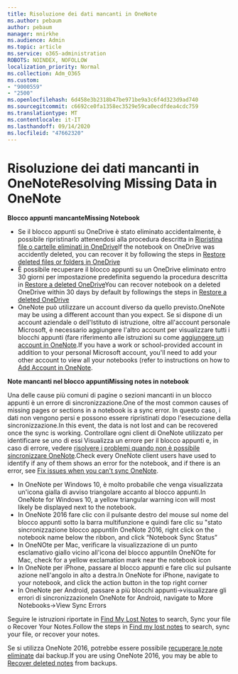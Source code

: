 ```yaml
---
title: Risoluzione dei dati mancanti in OneNote
ms.author: pebaum
author: pebaum
manager: mnirkhe
ms.audience: Admin
ms.topic: article
ms.service: o365-administration
ROBOTS: NOINDEX, NOFOLLOW
localization_priority: Normal
ms.collection: Adm_O365
ms.custom:
- "9000559"
- "2500"
ms.openlocfilehash: 6d458e3b2318b47be971be9a3c6f4d323d9ad740
ms.sourcegitcommit: c6692ce0fa1358ec3529e59ca0ecdfdea4cdc759
ms.translationtype: MT
ms.contentlocale: it-IT
ms.lasthandoff: 09/14/2020
ms.locfileid: "47662320"
---
```

# <a name="resolving-missing-data-in-onenote"></a><span data-ttu-id="dd981-102">Risoluzione dei dati mancanti in OneNote</span><span class="sxs-lookup"><span data-stu-id="dd981-102">Resolving Missing Data in OneNote</span></span>

<span data-ttu-id="dd981-103">**Blocco appunti mancante**</span><span class="sxs-lookup"><span data-stu-id="dd981-103">**Missing Notebook**</span></span>

- <span data-ttu-id="dd981-104">Se il blocco appunti su OneDrive è stato eliminato accidentalmente, è possibile ripristinarlo attenendosi alla procedura descritta in [Ripristina file o cartelle eliminati in OneDrive](https://support.office.com/article/949ada80-0026-4db3-a953-c99083e6a84f)</span><span class="sxs-lookup"><span data-stu-id="dd981-104">If the notebook on OneDrive was accidently deleted, you can recover it by following the steps in [Restore deleted files or folders in OneDrive](https://support.office.com/article/949ada80-0026-4db3-a953-c99083e6a84f)</span></span>
- <span data-ttu-id="dd981-105">È possibile recuperare il blocco appunti su un OneDrive eliminato entro 30 giorni per impostazione predefinita seguendo la procedura descritta in [Restore a deleted OneDrive](https://docs.microsoft.com/onedrive/restore-deleted-onedrive)</span><span class="sxs-lookup"><span data-stu-id="dd981-105">You can recover notebook on a deleted OneDrive within 30 days by default by followings the steps in [Restore a deleted OneDrive](https://docs.microsoft.com/onedrive/restore-deleted-onedrive)</span></span>
- <span data-ttu-id="dd981-106">OneNote può utilizzare un account diverso da quello previsto.</span><span class="sxs-lookup"><span data-stu-id="dd981-106">OneNote may be using a different account than you expect.</span></span> <span data-ttu-id="dd981-107">Se si dispone di un account aziendale o dell'Istituto di istruzione, oltre all'account personale Microsoft, è necessario aggiungere l'altro account per visualizzare tutti i blocchi appunti (fare riferimento alle istruzioni su come [aggiungere un account in OneNote](https://support.office.com/article/5afff855-54ee-47e4-a773-db048d4ac299).</span><span class="sxs-lookup"><span data-stu-id="dd981-107">If you have a work or school-provided account in addition to your personal Microsoft account, you'll need to add your other account to view all your notebooks (refer to instructions on how to [Add Account in OneNote](https://support.office.com/article/5afff855-54ee-47e4-a773-db048d4ac299).</span></span>

<span data-ttu-id="dd981-108">**Note mancanti nel blocco appunti**</span><span class="sxs-lookup"><span data-stu-id="dd981-108">**Missing notes in notebook**</span></span>

<span data-ttu-id="dd981-109">Una delle cause più comuni di pagine o sezioni mancanti in un blocco appunti è un errore di sincronizzazione.</span><span class="sxs-lookup"><span data-stu-id="dd981-109">One of the most common causes of missing pages or sections in a notebook is a sync error.</span></span> <span data-ttu-id="dd981-110">In questo caso, i dati non vengono persi e possono essere ripristinati dopo l'esecuzione della sincronizzazione.</span><span class="sxs-lookup"><span data-stu-id="dd981-110">In this event, the data is not lost and can be recovered once the sync is working.</span></span> <span data-ttu-id="dd981-111">Controllare ogni client di OneNote utilizzato per identificare se uno di essi Visualizza un errore per il blocco appunti e, in caso di errore, vedere [risolvere i problemi quando non è possibile sincronizzare OneNote](https://support.office.com/article/299495ef-66d1-448f-90c1-b785a6968d45).</span><span class="sxs-lookup"><span data-stu-id="dd981-111">Check every OneNote client users have used to identify if any of them shows an error for the notebook, and if there is an error, see [Fix issues when you can't sync OneNote](https://support.office.com/article/299495ef-66d1-448f-90c1-b785a6968d45).</span></span>

- <span data-ttu-id="dd981-112">In OneNote per Windows 10, è molto probabile che venga visualizzata un'icona gialla di avviso triangolare accanto al blocco appunti.</span><span class="sxs-lookup"><span data-stu-id="dd981-112">In OneNote for Windows 10, a yellow triangular warning icon will most likely be displayed next to the notebook.</span></span>
- <span data-ttu-id="dd981-113">In OneNote 2016 fare clic con il pulsante destro del mouse sul nome del blocco appunti sotto la barra multifunzione e quindi fare clic su "stato sincronizzazione blocco appunti</span><span class="sxs-lookup"><span data-stu-id="dd981-113">In OneNote 2016, right click on the notebook name below the ribbon, and click “Notebook Sync Status”</span></span>
- <span data-ttu-id="dd981-114">In OneNOte per Mac, verificare la visualizzazione di un punto esclamativo giallo vicino all'icona del blocco appunti</span><span class="sxs-lookup"><span data-stu-id="dd981-114">In OneNOte for Mac, check for a yellow exclamation mark near the notebook icon</span></span>
- <span data-ttu-id="dd981-115">In OneNote per iPhone, passare al blocco appunti e fare clic sul pulsante azione nell'angolo in alto a destra.</span><span class="sxs-lookup"><span data-stu-id="dd981-115">In OneNote for iPhone, navigate to your notebook, and click the action button in the top right corner</span></span>
- <span data-ttu-id="dd981-116">In OneNote per Android, passare a più blocchi appunti->visualizzare gli errori di sincronizzazione</span><span class="sxs-lookup"><span data-stu-id="dd981-116">In OneNote for Android, navigate to More Notebooks->View Sync Errors</span></span>

<span data-ttu-id="dd981-117">Seguire le istruzioni riportate in [Find My Lost Notes](https://support.office.com/article/32cb2bd7-afe7-44d2-a711-398a88421287) to search, Sync your file o Recover Your Notes.</span><span class="sxs-lookup"><span data-stu-id="dd981-117">Follow the steps in [Find my lost notes](https://support.office.com/article/32cb2bd7-afe7-44d2-a711-398a88421287) to search, sync your file, or recover your notes.</span></span>

<span data-ttu-id="dd981-118">Se si utilizza OneNote 2016, potrebbe essere possibile [recuperare le note eliminate](https://support.office.com/article/32ed1036-74fd-4c21-bc28-033a486e6b14) dai backup.</span><span class="sxs-lookup"><span data-stu-id="dd981-118">If you are using OneNote 2016, you may be able to [Recover deleted notes](https://support.office.com/article/32ed1036-74fd-4c21-bc28-033a486e6b14) from backups.</span></span>